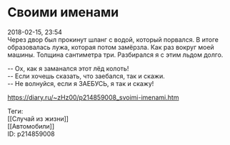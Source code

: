 Своими именами
===============

   
 2018-02-15, 23:54   
  Через двор был прокинут шланг с водой, который порвался. В итоге образовалась лужа, которая потом замёрзла. Как раз вокруг моей машины. Толщина сантиметра три. Разбирался я с этим льдом долго.   
   
 -- Ох, как я заманался этот лёд колоть!   
 -- Если хочешь сказать, что заебался, так и скажи.   
 -- Не волнуйся, если я ЗАЕБУСЬ, я так и скажу!   
    
 <https://diary.ru/~zHz00/p214859008_svoimi-imenami.htm>   
   
 Теги:   
 [[Случай из жизни]]   
 [[Автомобили]]   
 ID: p214859008
